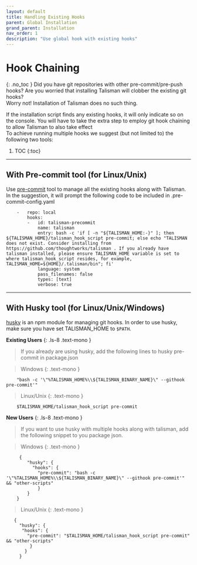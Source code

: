 ```yaml
---
layout: default
title: Handling Existing Hooks
parent: Global Installation
grand_parent: Installation
nav_order: 1
description: "Use global hook with existing hooks" 
---
```


# Hook Chaining
{: .no_toc }
Did you have git repositories with other pre-commit/pre-push hooks? Are you worried that installing Talisman will clobber the existing git hooks? <br>
Worry not!
Installation of Talisman does no such thing. <br>

If the installation script finds any existing hooks, it will only indicate so on the console. You will have to take the extra step to employ git hook chaining to allow Talisman to also take effect <br>
To achieve running multiple hooks we suggest (but not limited to) the following two tools:

1. TOC
{:toc}

---

## With Pre-commit tool (for Linux/Unix)

Use [pre-commit](https://pre-commit.com) tool to manage all the existing hooks along with Talisman.
In the suggestion, it will prompt the following code to be included in .pre-commit-config.yaml

```
    -   repo: local
        hooks:
        -   id: talisman-precommit
            name: talisman
            entry: bash -c 'if [ -n "${TALISMAN_HOME:-}" ]; then ${TALISMAN_HOME}/talisman_hook_script pre-commit; else echo "TALISMAN does not exist. Consider installing from https://github.com/thoughtworks/talisman . If you already have talisman installed, please ensure TALISMAN_HOME variable is set to where talisman_hook_script resides, for example, TALISMAN_HOME=${HOME}/.talisman/bin"; fi'
            language: system
            pass_filenames: false
            types: [text]
            verbose: true
```

---
## With Husky tool (for Linux/Unix/Windows)

[husky](https://typicode.github.io/husky/) is an npm module for managing git
hooks. In order to use husky, make sure you have set TALISMAN_HOME to `$PATH`.

**Existing Users** 
{: .ls-8 .text-mono }

> If you already are using husky, add the following lines to husky pre-commit in package.json

> Windows 
{: .text-mono }
>
```
    "bash -c '\"%TALISMAN_HOME%\\${TALISMAN_BINARY_NAME}\" --githook pre-commit'"
```

> Linux/Unix
{: .text-mono }
>    
```
    $TALISMAN_HOME/talisman_hook_script pre-commit
```

**New Users** 
{: .ls-8 .text-mono }

> If you want to use husky with multiple hooks along with talisman, add the following snippet to you package json.
 
> Windows
{: .text-mono }
>
```
     {
        "husky": {
          "hooks": {
            "pre-commit": "bash -c '\"%TALISMAN_HOME%\\${TALISMAN_BINARY_NAME}\" --githook pre-commit'" && "other-scripts"
            }
        }
    }
```

> Linux/Unix
{: .text-mono }
>
 ```
    {
      "husky": {
       "hooks": {
         "pre-commit": "$TALISMAN_HOME/talisman_hook_script pre-commit" && "other-scripts"
          }
        }
      }
```
>
